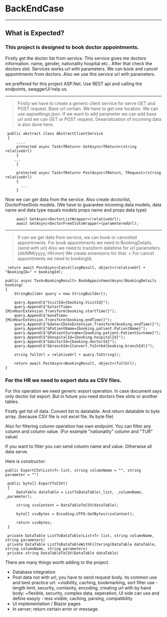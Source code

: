 # BackEndCase
---
## What is Expected?

### This project is designed to book doctor appointments. 
Firstly get the doctor list from service. This service gives me doctors information. name, gender, nationality hospital etc..
After that check the doctors slot. Services works url with parameters. We can book and cancel appointments from doctors.
Also we use this service url with parameters. 

we preffered for this project ASP.Net. 
Use REST api and calling the endpoints, swaggerUI help us.

---

> Firstly we have to create a generic client service for serve GET and POST request. Base url certain. We have to get one location.
> We can use appsettings.json. If we want to add parameter we can add base url and we can GET or POST request.
> Deserialization of incoming data is also done here.

```
 public abstract class AbstractClientService
 {
     ....
     protected async Task<TReturn> GetAsync<TReturn>(string relativeUrl)
     {
	...
     }

     protected async Task<TReturn> PostAsync<TReturn, TRequest>(string relativeUrl)
     {
       ...
     }
```

Now we can get data from the service. Also create doctorlist, DoctorFreeSlots models. 
	(We have to guarantee incoming data models, data name and data type equals models props name and props data type) 

```
     await GetAsync<DoctorListWrapper>(relativeUrl);
     await GetAsync<DoctorFreeSlotsWrapper>(parameteredUrl);
```

---

> If can we get data from service, we can book or cancelled appointments. 
> For book appointments we need to BookingDetails. (send with url) 
     Also we need to transform datetime for url parameters. (dd/MM/yyyy, HH:mm) We create extensions for that.
< For cancel appointments we need to bookingId.

```
 return await PostAsync<CancellingResult, object>(relativeUrl + "BookingID=" + bookingId);
```

```
public async Task<BookingResult> BookAppointmentAsync(BookingDetails booking)
{
    StringBuilder query = new StringBuilder();

    query.Append($"VisitId={booking.VisitId}");
    query.Append($"&startTime={MinHourExtension.Transform(booking.startTime)}");
    query.Append($"&endTime={MinHourExtension.Transform(booking.endTime)}");
    query.Append($"&date={DateExtension.Transform(booking.endTime)}");
    query.Append($"&PatientName={booking.patient.PatientName}");
    query.Append($"&PatientSurname={booking.patient.PatientSurname}");
    query.Append($"&hospitalId={booking.hospitalId}");
    query.Append($"&doctorId={booking.doctorId}");
    query.Append($"&branchId={Convert.ToInt64(booking.branchId)}");

    string fullUrl = relativeUrl + query.ToString();

    return await PostAsync<BookingResult, object>(fullUrl);
}
```

### For the HR we need to export data as CSV files.

For this operation we need generic export operation. In case document says only doctor list export. But in future you need doctors free slots or another tables.

Firstly get list of data. Convert list to datatable. And return datatable to byte array. (because CSV file is not excel file. Its byte file)

Also for filtering column operation has own endpoint. You can filter any column and column value. (For example "nationality" column and "TUR" value)

If you want to filter you can send column name and value. Otherwise all data serve.

Here is constructor:

```
public ExportCSV(List<T> list, string columnName = "", string parameter = "")
```

```
 public byte[] ExportToCSV()
 {
     DataTable dataTable = ListToDataTable(_list, _columnName, _parameter);

     string csvContent = DataTableToCSV(dataTable);

     byte[] csvBytes = Encoding.UTF8.GetBytes(csvContent);

     return csvBytes;
 }

 private DataTable ListToDataTable(List<T> list, string columnName, string parameters)
 private DataTable ListToDataTableWithFiltering(DataTable dataTable, string columnName, string parameters)
 private string DataTableToCSV(DataTable dataTable)
```


There are many things worth adding to the project.
- Database integration 
- Post data not with url, you have to send request body. its common use and best practice
	url: +visibility, caching, bookmarking, sort filter use -length limit, security, comlexity, encoding, creating url with by hand
	body: +flexible, security, complex data, seperation, UI side can use and define easyly - less visible, caching, parsing, compatibility
- UI implementation / Blazor pages
- In server; return certain error or message.


